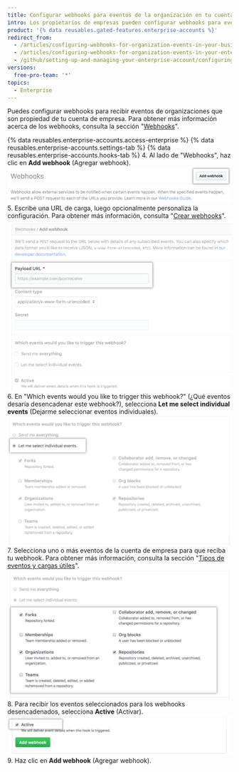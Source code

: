 ```yaml
---
title: Configurar webhooks para eventos de la organización en tu cuenta de empresa
intro: Los propietarios de empresas pueden configurar webhooks para eventos en organizaciones que son propiedad de una cuenta de empresa.
product: '{% data reusables.gated-features.enterprise-accounts %}'
redirect_from:
  - /articles/configuring-webhooks-for-organization-events-in-your-business-account/
  - /articles/configuring-webhooks-for-organization-events-in-your-enterprise-account
  - /github/setting-up-and-managing-your-enterprise-account/configuring-webhooks-for-organization-events-in-your-enterprise-account
versions:
  free-pro-team: '*'
topics:
  - Enterprise
---
```


Puedes configurar webhooks para recibir eventos de organizaciones que son propiedad de tu cuenta de empresa. Para obtener más información acerca de los webhooks, consulta la sección "[Webhooks](/webhooks/)".

{% data reusables.enterprise-accounts.access-enterprise %}
{% data reusables.enterprise-accounts.settings-tab %}
{% data reusables.enterprise-accounts.hooks-tab %}
4. Al lado de "Webhooks", haz clic en **Add webhook** (Agregar webhook). ![Botón para agregar webhook en la barra lateral Webhooks](/assets/images/help/business-accounts/add-webhook-button.png)
5. Escribe una URL de carga, luego opcionalmente personaliza la configuración. Para obtener más información, consulta "[Crear webhooks](/webhooks/creating/#creating-webhooks)". ![Campos para la URL de carga y otras opciones de personalización](/assets/images/help/business-accounts/webhook-payload-url-and-customization-options.png)
6. En "Which events would you like to trigger this webhook?" (¿Qué eventos desaría desencadenar este webhook?), selecciona **Let me select individual events** (Dejarme seleccionar eventos individuales). ![Seleccionar eventos individuales](/assets/images/help/business-accounts/webhook-let-me-select-individual-events.png)
7. Selecciona uno o más eventos de la cuenta de empresa para que reciba tu webhook. Para obtener más información, consulta la sección "[Tipos de eventos y cargas útiles](/webhooks/event-payloads/)". ![Seleccionar eventos individuales](/assets/images/help/business-accounts/webhook-selected-events.png)
8. Para recibir los eventos seleccionados para los webhooks desencadenados, selecciona **Active** (Activar). ![Seleccionar eventos individuales](/assets/images/help/business-accounts/webhook-active.png)
9. Haz clic en **Add webhook** (Agregar webhook).
